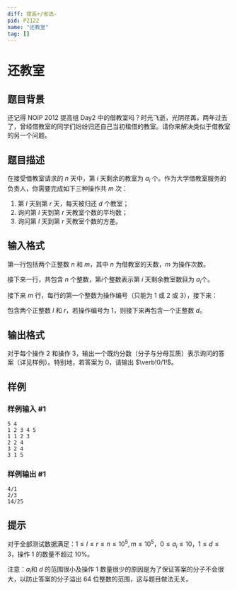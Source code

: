 ```yaml
---
diff: 提高+/省选-
pid: P2122
name: "还教室"
tag: []
---
```

# 还教室
## 题目背景

还记得 NOIP 2012 提高组 Day2 中的借教室吗？时光飞逝，光阴荏苒，两年过去了，曾经借教室的同学们纷纷归还自己当初租借的教室。请你来解决类似于借教室的另一个问题。

## 题目描述

在接受借教室请求的 $n$ 天中，第 $i$ 天剩余的教室为 $a_i$ 个。作为大学借教室服务的负责人，你需要完成如下三种操作共 $m$ 次：

1. 第 $l$ 天到第 $r$ 天，每天被归还 $d$ 个教室；
1. 询问第 $l$ 天到第 $r$ 天教室个数的平均数；
1. 询问第 $l$ 天到第 $r$ 天教室个数的方差。

## 输入格式

第一行包括两个正整数 $n$ 和 $m$，其中 $n$ 为借教室的天数，$m$ 为操作次数。

接下来一行，共包含 $n$ 个整数，第$i$个整数表示第 $i$ 天剩余教室数目为 $a_i$个。

接下来 $m$ 行，每行的第一个整数为操作编号（只能为 $1$ 或 $2$ 或 $3$），接下来：

包含两个正整数 $l$ 和 $r$，若操作编号为 $1$，则接下来再包含一个正整数 $d$。

## 输出格式

对于每个操作 2 和操作 3，输出一个既约分数（分子与分母互质）表示询问的答案（详见样例）。特别地，若答案为 $0$，请输出 $\verb!0/1!$。

## 样例

### 样例输入 #1
```
5 4
1 2 3 4 5
1 1 2 3
2 2 4
3 2 4
3 1 5
```
### 样例输出 #1
```
4/1
2/3
14/25
```
## 提示

对于全部测试数据满足：$1 \leq l \leq r \leq n \leq 10^5, m\leq 10^5$，$0 \leq a_i \leq 10$，$1 \leq d \leq 3$，操作 $1$ 的数量不超过 $10\%$。

注意：$a_i$和 $d$ 的范围很小及操作 $1$ 数量很少的原因是为了保证答案的分子不会很大，以防止答案的分子溢出 $64$ 位整数的范围，这与题目做法无关。

